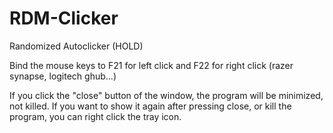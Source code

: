 # RDM-Clicker
Randomized Autoclicker (HOLD)

Bind the mouse keys to F21 for left click and F22 for right click (razer synapse, logitech ghub...)

If you click the "close" button of the window, the program will be minimized, not killed. If you want to show it again after pressing close, or kill the program, you can right click the tray icon.
